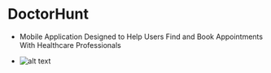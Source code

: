 # DoctorHunt
- Mobile Application Designed to Help Users Find and Book Appointments With Healthcare Professionals

- ![alt text]([https://github.com/[username]/[reponame]/blob/[branch]/image.jpg?raw=true](https://github.com/7amota/DoctorHunt/blob/main/dh.jpg)https://github.com/7amota/DoctorHunt/blob/main/dh.jpg)
